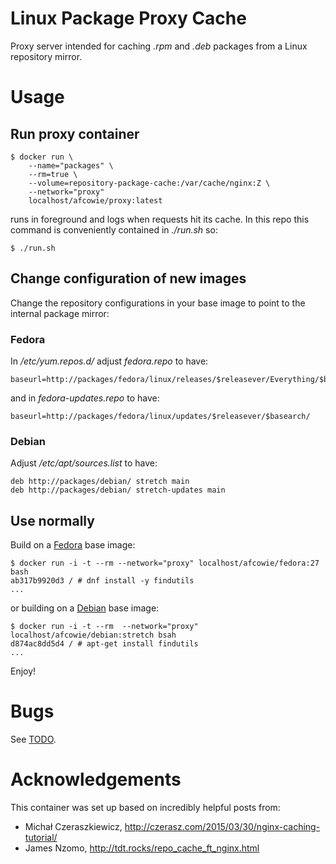 Linux Package Proxy Cache
=========================

Proxy server intended for caching _.rpm_ and _.deb_ packages from a Linux
repository mirror.

Usage
=====

Run proxy container
-------------------

```text
$ docker run \
	--name="packages" \
	--rm=true \
	--volume=repository-package-cache:/var/cache/nginx:Z \
	--network="proxy"
	localhost/afcowie/proxy:latest
```

runs in foreground and logs when requests hit its cache. In this repo this
command is conveniently contained in _./run.sh_ so:

```text
$ ./run.sh
```

Change configuration of new images
----------------------------------

Change the repository configurations in your base image to point to the
internal package mirror:

### Fedora

In _/etc/yum.repos.d/_ adjust _fedora.repo_ to have:

```text
baseurl=http://packages/fedora/linux/releases/$releasever/Everything/$basearch/os/
```
and in _fedora-updates.repo_ to have:

```text
baseurl=http://packages/fedora/linux/updates/$releasever/$basearch/
```

### Debian

Adjust _/etc/apt/sources.list_ to have:

```text
deb http://packages/debian/ stretch main
deb http://packages/debian/ stretch-updates main
```

Use normally
------------

Build on a [Fedora](https://github.com/afcowie/docker-fedora) base image:

```text
$ docker run -i -t --rm --network="proxy" localhost/afcowie/fedora:27 bash
ab317b9920d3 / # dnf install -y findutils
...
```

or building on a [Debian](https://github.com/afcowie/docker-debian) base image:

```text
$ docker run -i -t --rm  --network="proxy" localhost/afcowie/debian:stretch bsah
d874ac8dd5d4 / # apt-get install findutils
...
```

Enjoy!

Bugs
====

See [TODO](TODO.markdown).

Acknowledgements
================

This container was set up based on incredibly helpful posts from:

 - Michał Czeraszkiewicz, <http://czerasz.com/2015/03/30/nginx-caching-tutorial/>
 - James Nzomo, <http://tdt.rocks/repo_cache_ft_nginx.html>
